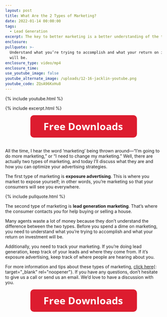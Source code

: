 ```yaml
---
layout: post
title: What Are the 2 Types of Marketing?
date: 2022-01-14 00:00:00
tags:
  - Lead Generation
excerpt: The key to better marketing is a better understanding of the term.
enclosure:
pullquote: >-
  Understand what you’re trying to accomplish and what your return on investment
  will be. 
enclosure_type: video/mp4
enclosure_time:
use_youtube_image: false
youtube_alternate_image: /uploads/12-16-jacklin-youtube.png
youtube_code: ZQsA96KxHu8
---
```

{% include youtube.html %}

{% include excerpt.html %}

<center><a target="_blank" rel="noopener" href="https://join.gochicagolandhomes.com/ask/be6ee2f528a87d7fe1d057ef1a95c83c"><img width="343" height="72" src="uploads/FreeDownloadsButton-343.png" /></a></center>

<center>&nbsp;</center>

All the time, I hear the word ‘marketing’ being thrown around—“I’m going to do more marketing,” or “I need to change my marketing.” Well, there are actually two types of marketing, and today I’ll discuss what they are and how you can optimize your advertising strategies.&nbsp;

The first type of marketing is **exposure advertising**. This is where you market to expose yourself; in other words, you’re marketing so that your consumers will see you everywhere.

{% include pullquote.html %}

The second type of marketing is **lead generation marketing**. That’s where the consumer contacts *you* for help buying or selling a house.&nbsp;

Many agents waste a lot of money because they don’t understand the difference between the two types. Before you spend a dime on marketing, you need to understand what you’re trying to accomplish and what your return on investment will be.&nbsp;

Additionally, you need to track your marketing. If you’re doing lead generation, keep track of your leads and where they come from. If it’s exposure advertising, keep track of where people are hearing about you.

For more information and tips about these types of marketing, [click here](https://drive.google.com/file/d/1KimbOjM60eqwKE19tvHq4XD-byYf3yTT/view){: target="_blank" rel="noopener"}. If you have any questions, don’t hesitate to give us a call or send us an email. We’d love to have a discussion with you.

<center><a target="_blank" rel="noopener" href="https://join.gochicagolandhomes.com/ask/be6ee2f528a87d7fe1d057ef1a95c83c"><img width="343" height="72" src="uploads/FreeDownloadsButton-343.png" /></a></center>
